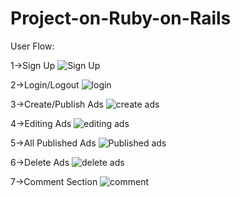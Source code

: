 # Project-on-Ruby-on-Rails

User Flow:

1->Sign Up
![Sign Up](https://user-images.githubusercontent.com/54173835/131221512-3ecb63ab-6d94-433a-98db-01ef432d7066.png)

2->Login/Logout
![login](https://user-images.githubusercontent.com/54173835/131221625-4b74c7d3-cff4-4c32-8221-467909e18497.png)

3->Create/Publish Ads
![create ads](https://user-images.githubusercontent.com/54173835/131221679-55a72061-6352-440c-8dbc-018445b27f27.png)

4->Editing Ads
![editing ads](https://user-images.githubusercontent.com/54173835/131221726-38b508b1-eaad-41d0-8d95-e2b237498518.png)

5->All Published Ads
![Published ads](https://user-images.githubusercontent.com/54173835/131221743-cf261bd5-b168-4b28-95bc-d6b3b4b652d1.png)

6->Delete Ads
![delete ads](https://user-images.githubusercontent.com/54173835/131221779-3066d822-970d-4e1c-8c3c-17a93a6f4ba0.png)

7->Comment Section
![comment](https://user-images.githubusercontent.com/54173835/131221859-4ea6f247-dcf9-4232-988b-72b3059cf358.png)
